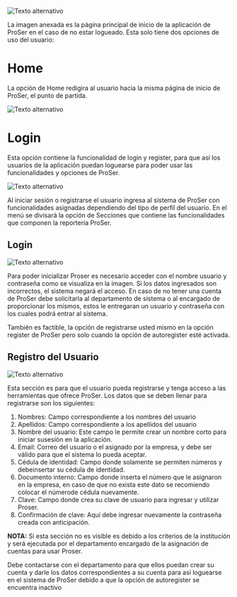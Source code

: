 <justify>

![Texto alternativo](/img/01-home/01-home-welcome/01-login.jpg)

La imagen anexada es la página principal de inicio de la aplicación de ProSer en el caso de no estar logueado. Esta solo tiene dos opciones de uso del usuario: 

# Home

La opción de Home redigira al usuario hacia la misma página de inicio de ProSer, el punto de partida.

![Texto alternativo](/img/01-home/01-home-welcome/03-login.jpg)

# Login

Esta opción contiene la funcionalidad de login y register, para que así los usuarios de la aplicación puedan loguearse para poder usar las funcionalidades y opciones de ProSer.

![Texto alternativo](/img/01-home/01-home-welcome/02-home.jpg)

Al iniciar sesión o registrarse el usuario ingresa al sistema de ProSer con funcionalidades asignadas dependiendo del tipo de perfil del usuario. En el menú se  divisará la opción de Secciones que contiene las funcionalidades que componen la reportería ProSer.

## Login

![Texto alternativo](/img/01-home/02-home-login/01-login.jpg)

Para poder inicializar Proser es necesario acceder con el nombre usuario y contraseña como se visualiza en la imagen. Si los datos ingresados son incorrectos, el  sistema negará el acceso. En caso de no tener una cuenta de ProSer debe solicitarla al departamento de sistema o al encargado de proporcionar los mismos, estos le entregaran un usuario y contraseña con los cuales podrá entrar al sistema.  

También es factible, la opción de registrarse usted mismo en la opción register de ProSer pero solo cuando la opción de autoregister esté activada.

## Registro del Usuario

![Texto alternativo](/img/01-home/03-home-register/01-register.jpg)


Esta sección es para que el usuario pueda registrarse y tenga acceso a las herramientas que ofrece ProSer. Los datos que se deben llenar para registrarse son los 
siguientes:

1. Nombres: Campo correspondiente a los nombres del usuario
2. Apellidos: Campo correspondiente a los apellidos del usuario
3. Nombre del usuario: Este campo le permite crear un nombre corto para iniciar susesión en la aplicación.
4. Email: Correo del usuario o el asignado por la empresa, y debe ser válido para que el sistema lo pueda aceptar.
5. Cédula de identidad: Campo donde solamente se permiten números y debeinsertar su cédula de identidad.
6. Documento interno: Campo donde inserta el número que le asignaron en la empresa, en caso de que no exista este dato se recomiendo colocar el númerode cédula nuevamente.
7. Clave: Campo donde crea su clave de usuario para ingresar y utilizar Proser. 
8. Confirmación de clave: Aquí debe ingresar nuevamente la contraseña creada con anticipación.

**NOTA:** Si esta sección no es visible es debido a los criterios de la institución y será ejecutada por el departamento encargado de la asignación de cuentas para usar Proser.  

Debe contactarse con el departamento para que ellos puedan crear su cuenta y darle los datos correspondientes a su cuenta para así loguearse en el sistema de ProSer debido a que la opción de autoregister se encuentra inactivo

</justify>